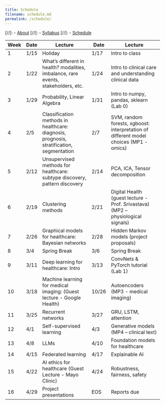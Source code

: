```yaml
---
title: Schedule
filename: schedule.md
permalink: /schedule/
--- 
```


[//]: - [About](/ml4health-umn/)
[//]: - [Syllabus](/ml4health-umn/syllabus/)
[//]: - [Schedule](/ml4health-umn/schedule/)


| Week | Date | Lecture | Date | Lecture |  
| -----|------|---------|------|-------- |  
| 1 | 1/15 | Holiday | 1/17 | Intro to class |  
| 2 | 1/22 | What’s different in health? modalities, imbalance, rare events, stakeholders, etc. | 1/24 | Intro to clinical care and understanding clinical data|  
| 3 | 1/29 | Probability, Linear Algebra | 1/31 | Intro to numpy, pandas, sklearn (Lab 0) |  
| 4 | 2/5 | Classification methods in healthcare: diagnosis, prognosis, stratification, segmentation | 2/7 | SVM, random forests, xgboost: interpretation of different model choices (MP1 - omics) |  
| 5 | 2/12 | Unsupervised methods for healthcare: subtype discovery, pattern discovery | 2/14 | PCA, ICA, Tensor decomposition |  
| 6 | 2/19 | Clustering methods | 2/21 | Digital Health (guest lecture - Prof. Srivastava) (MP2 – physiological signals) |  
| 7 | 2/26 | Graphical models for healthcare: Bayesian networks | 2/28 | Hidden Markov models (project proposals)|  
| 8 | 3/4 | Spring Break | 3/6 | Spring Break |  
| 9 | 3/11 | Deep learning for healthcare: Intro | 3/13 | ConvNets & PyTorch tutorial (Lab 1)|  
| 10 | 3/18 | Machine learning for medical imaging: (Guest lecture - Google Health) | 10/26 | Autoencoders (MP3 - medical imaging) |  
| 11 | 3/25 | Recurrent networks | 3/27 | GRU, LSTM, attention |  
| 12 | 4/1 | Self-supervised learning | 4/3 | Generative models (MP4 – clinical text) |  
| 13 | 4/8 | LLMs | 4/10 | Foundation models for healthcare |  
| 14 | 4/15 | Federated learning | 4/17 | Explainable AI |  
| 15 | 4/22 | AI ethics for healthcare (Guest Lecture - Mayo Clinic) | 4/24 | Robustness, fairness, safety |  
| 16 | 4/29 | Project presentations |  EOS | Reports due |  
